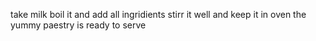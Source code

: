 take milk boil it and add all ingridients stirr it well and keep it in oven the yummy paestry is ready to serve
